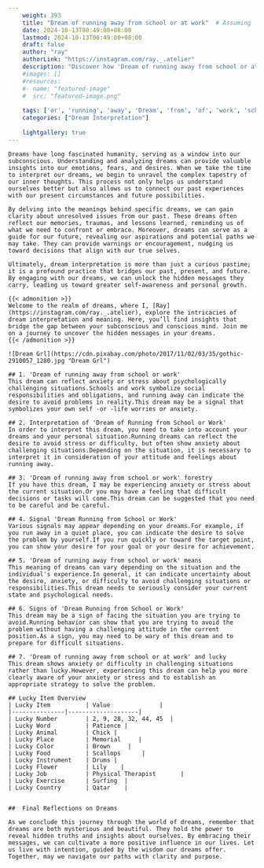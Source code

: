 ```yaml
---
    weight: 393
    title: "Dream of running away from school or at work"  # Assuming 'title' column exists
    date: 2024-10-13T00:49:00+08:00
    lastmod: 2024-10-13T00:49:00+08:00
    draft: false
    author: "ray"
    authorLink: "https://instagram.com/ray._.atelier"
    description: "Discover how 'Dream of running away from school or at work' can interpret your future and uncover its significant meanings in your life."
    #images: []
    #resources:
    #- name: "featured-image"
    #  src: "featured-image.png"
    
    tags: ['or', 'running', 'away', 'Dream', 'from', 'of', 'work', 'school', 'at']
    categories: ["Dream Interpretation"]
    
    lightgallery: true
---
```

    
    Dreams have long fascinated humanity, serving as a window into our subconscious. Understanding and analyzing dreams can provide valuable insights into our emotions, fears, and desires. When we take the time to interpret our dreams, we begin to unravel the complex tapestry of our inner thoughts. This process not only helps us understand ourselves better but also allows us to connect our past experiences with our present circumstances and future possibilities.
    
    By delving into the meanings behind specific dreams, we can gain clarity about unresolved issues from our past. These dreams often reflect our memories, traumas, and lessons learned, reminding us of what we need to confront or embrace. Moreover, dreams can serve as a guide for our future, revealing our aspirations and potential paths we may take. They can provide warnings or encouragement, nudging us toward decisions that align with our true selves.
    
    Ultimately, dream interpretation is more than just a curious pastime; it is a profound practice that bridges our past, present, and future. By engaging with our dreams, we can unlock the hidden messages they carry, leading us toward greater self-awareness and personal growth.
    
    {{< admonition >}}
    Welcome to the realm of dreams, where I, [Ray](https://instagram.com/ray._.atelier), explore the intricacies of dream interpretation and meaning. Here, you’ll find insights that bridge the gap between your subconscious and conscious mind. Join me on a journey to uncover the hidden messages in your dreams.
    {{< /admonition >}}
    
    ![Dream Grl](https://cdn.pixabay.com/photo/2017/11/02/03/35/gothic-2910057_1280.jpg "Dream Grl")
    
    ## 1. 'Dream of running away from school or work'
    This dream can reflect anxiety or stress about psychologically challenging situations.Schools and work symbolize social responsibilities and obligations, and running away can indicate the desire to avoid problems in reality.This dream may be a signal that symbolizes your own self -or -life worries or anxiety.
    
    ## 2. Interpretation of 'Dream of Running from School or Work'
    In order to interpret this dream, you need to take into account your dreams and your personal situation.Running dreams can reflect the desire to avoid stress or difficulty, but often show anxiety about challenging situations.Depending on the situation, it is necessary to interpret it in consideration of your attitude and feelings about running away.
    
    ## 3. 'Dream of running away from school or work' forestry
    If you have this dream, I may be experiencing anxiety or stress about the current situation.Or you may have a feeling that difficult decisions or tasks will come.This dream can be suggested that you need to be careful and be careful.
    
    ## 4. Signal 'Dream Running from School or Work'
    Various signals may appear depending on your dreams.For example, if you run away in a quiet place, you can indicate the desire to solve the problem by yourself.If you run quickly or toward the target point, you can show your desire for your goal or your desire for achievement.
    
    ## 5. 'Dream of running away from school or work' means
    This meaning of dreams can vary depending on the situation and the individual's experience.In general, it can indicate uncertainty about the desire, anxiety, or difficulty to avoid challenging situations or responsibilities.This dream needs to seriously consider your current state and psychological needs.
    
    ## 6. Signs of 'Dream Running from School or Work'
    This dream may be a sign of facing the situation you are trying to avoid.Running behavior can show that you are trying to avoid the problem without having a challenging attitude in the current position.As a sign, you may need to be wary of this dream and to prepare for difficult situations.
    
    ## 7. 'Dream of running away from school or at work' and lucky
    This dream shows anxiety or difficulty in challenging situations rather than lucky.However, experiencing this dream can help you more clearly aware of your anxiety or stress and to establish an appropriate strategy to solve the problem.
    
    ## Lucky Item Overview
    | Lucky Item          | Value              |
    |---------------|--------------------|
    | Lucky Number        | 2, 9, 28, 32, 44, 45  |
    | Lucky Word          | Patience |
    | Lucky Animal        | Chick |
    | Lucky Place         | Memorial     |
    | Lucky Color         | Brown     |
    | Lucky Food          | Scallops      |
    | Lucky Instrument    | Drums |
    | Lucky Flower        | Lily    |
    | Lucky Job           | Physical Therapist       |
    | Lucky Exercise      | Surfing  |
    | Lucky Country       | Qatar    |
    
    
    ##  Final Reflections on Dreams
    
    As we conclude this journey through the world of dreams, remember that dreams are both mysterious and beautiful. They hold the power to reveal hidden truths and insights about ourselves. By embracing their messages, we can cultivate a more positive influence in our lives. Let us live with intention, guided by the wisdom our dreams offer. Together, may we navigate our paths with clarity and purpose.
    